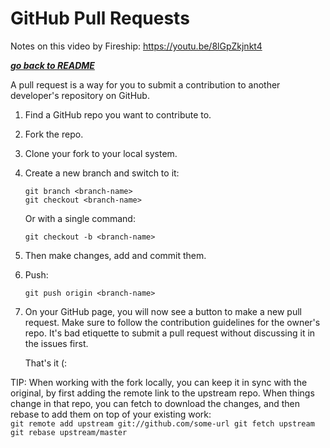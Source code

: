 # GitHub Pull Requests

Notes on this video by Fireship: https://youtu.be/8lGpZkjnkt4

[***go back to README***](README.md)

A pull request is a way for you to submit a contribution to another developer's
repository on GitHub.

1. Find a GitHub repo you want to contribute to.
1. Fork the repo.
1. Clone your fork to your local system.
1. Create a new branch and switch to it:
    ```
    git branch <branch-name>
    git checkout <branch-name>
    ```

   Or with a single command:
    ```
    git checkout -b <branch-name>
    ```

1. Then make changes, add and commit them.
1. Push:
    ```
    git push origin <branch-name>
    ```

1. On your GitHub page, you will now see a button to make a new pull request.
   Make sure to follow the contribution guidelines for the owner's repo. It's
   bad etiquette to submit a pull request without discussing it in the issues
   first.

   That's it (:

TIP: When working with the fork locally, you can keep it in sync with the
original, by first adding the remote link to the upstream repo. When things 
change in that repo, you can fetch to download the changes, and then rebase to
add them on top of your existing work:  
    ```
    git remote add upstream git://github.com/some-url
    git fetch upstream
    git rebase upstream/master
    ```
